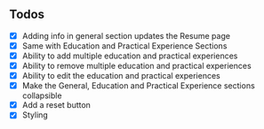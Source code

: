 ## Todos

- [x] Adding info in general section updates the Resume page
- [x] Same with Education and Practical Experience Sections
- [x] Ability to add multiple education and practical experiences
- [x] Ability to remove multiple education and practical experiences
- [x] Ability to edit the education and practical experiences
- [x] Make the General, Education and Practical Experience sections collapsible
- [x] Add a reset button
- [x] Styling
